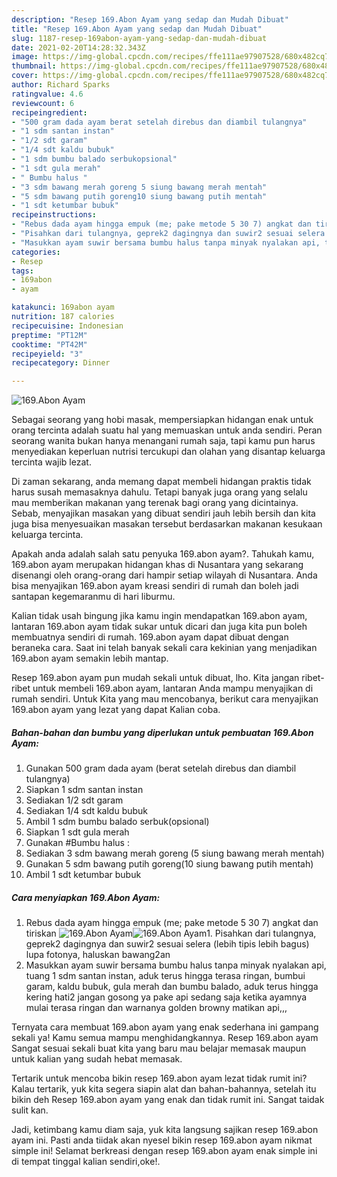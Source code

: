 ```yaml
---
description: "Resep 169.Abon Ayam yang sedap dan Mudah Dibuat"
title: "Resep 169.Abon Ayam yang sedap dan Mudah Dibuat"
slug: 1187-resep-169abon-ayam-yang-sedap-dan-mudah-dibuat
date: 2021-02-20T14:28:32.343Z
image: https://img-global.cpcdn.com/recipes/ffe111ae97907528/680x482cq70/169abon-ayam-foto-resep-utama.jpg
thumbnail: https://img-global.cpcdn.com/recipes/ffe111ae97907528/680x482cq70/169abon-ayam-foto-resep-utama.jpg
cover: https://img-global.cpcdn.com/recipes/ffe111ae97907528/680x482cq70/169abon-ayam-foto-resep-utama.jpg
author: Richard Sparks
ratingvalue: 4.6
reviewcount: 6
recipeingredient:
- "500 gram dada ayam berat setelah direbus dan diambil tulangnya"
- "1 sdm santan instan"
- "1/2 sdt garam"
- "1/4 sdt kaldu bubuk"
- "1 sdm bumbu balado serbukopsional"
- "1 sdt gula merah"
- " Bumbu halus "
- "3 sdm bawang merah goreng 5 siung bawang merah mentah"
- "5 sdm bawang putih goreng10 siung bawang putih mentah"
- "1 sdt ketumbar bubuk"
recipeinstructions:
- "Rebus dada ayam hingga empuk (me; pake metode 5 30 7) angkat dan tiriskan"
- "Pisahkan dari tulangnya, geprek2 dagingnya dan suwir2 sesuai selera (lebih tipis lebih bagus) lupa fotonya, haluskan bawang2an"
- "Masukkan ayam suwir bersama bumbu halus tanpa minyak nyalakan api, tuang 1 sdm santan instan, aduk terus hingga terasa ringan, bumbui garam, kaldu bubuk, gula merah dan bumbu balado, aduk terus hingga kering hati2 jangan gosong ya pake api sedang saja ketika ayamnya mulai terasa ringan dan warnanya golden browny matikan api,,,"
categories:
- Resep
tags:
- 169abon
- ayam

katakunci: 169abon ayam 
nutrition: 187 calories
recipecuisine: Indonesian
preptime: "PT12M"
cooktime: "PT42M"
recipeyield: "3"
recipecategory: Dinner

---
```



![169.Abon Ayam](https://img-global.cpcdn.com/recipes/ffe111ae97907528/680x482cq70/169abon-ayam-foto-resep-utama.jpg)

Sebagai seorang yang hobi masak, mempersiapkan hidangan enak untuk orang tercinta adalah suatu hal yang memuaskan untuk anda sendiri. Peran seorang  wanita bukan hanya menangani rumah saja, tapi kamu pun harus menyediakan keperluan nutrisi tercukupi dan olahan yang disantap keluarga tercinta wajib lezat.

Di zaman  sekarang, anda memang dapat membeli hidangan praktis tidak harus susah memasaknya dahulu. Tetapi banyak juga orang yang selalu mau memberikan makanan yang terenak bagi orang yang dicintainya. Sebab, menyajikan masakan yang dibuat sendiri jauh lebih bersih dan kita juga bisa menyesuaikan masakan tersebut berdasarkan makanan kesukaan keluarga tercinta. 



Apakah anda adalah salah satu penyuka 169.abon ayam?. Tahukah kamu, 169.abon ayam merupakan hidangan khas di Nusantara yang sekarang disenangi oleh orang-orang dari hampir setiap wilayah di Nusantara. Anda bisa menyajikan 169.abon ayam kreasi sendiri di rumah dan boleh jadi santapan kegemaranmu di hari liburmu.

Kalian tidak usah bingung jika kamu ingin mendapatkan 169.abon ayam, lantaran 169.abon ayam tidak sukar untuk dicari dan juga kita pun boleh membuatnya sendiri di rumah. 169.abon ayam dapat dibuat dengan beraneka cara. Saat ini telah banyak sekali cara kekinian yang menjadikan 169.abon ayam semakin lebih mantap.

Resep 169.abon ayam pun mudah sekali untuk dibuat, lho. Kita jangan ribet-ribet untuk membeli 169.abon ayam, lantaran Anda mampu menyajikan di rumah sendiri. Untuk Kita yang mau mencobanya, berikut cara menyajikan 169.abon ayam yang lezat yang dapat Kalian coba.

<!--inarticleads1-->

##### Bahan-bahan dan bumbu yang diperlukan untuk pembuatan 169.Abon Ayam:

1. Gunakan 500 gram dada ayam (berat setelah direbus dan diambil tulangnya)
1. Siapkan 1 sdm santan instan
1. Sediakan 1/2 sdt garam
1. Sediakan 1/4 sdt kaldu bubuk
1. Ambil 1 sdm bumbu balado serbuk(opsional)
1. Siapkan 1 sdt gula merah
1. Gunakan  #Bumbu halus :
1. Sediakan 3 sdm bawang merah goreng (5 siung bawang merah mentah)
1. Gunakan 5 sdm bawang putih goreng(10 siung bawang putih mentah)
1. Ambil 1 sdt ketumbar bubuk




<!--inarticleads2-->

##### Cara menyiapkan 169.Abon Ayam:

1. Rebus dada ayam hingga empuk (me; pake metode 5 30 7) angkat dan tiriskan
<img src="https://img-global.cpcdn.com/steps/a55fa22f1cbcb484/160x128cq70/169abon-ayam-langkah-memasak-1-foto.jpg" alt="169.Abon Ayam"><img src="https://img-global.cpcdn.com/steps/744eb250c0974545/160x128cq70/169abon-ayam-langkah-memasak-1-foto.jpg" alt="169.Abon Ayam">1. Pisahkan dari tulangnya, geprek2 dagingnya dan suwir2 sesuai selera (lebih tipis lebih bagus) lupa fotonya, haluskan bawang2an
1. Masukkan ayam suwir bersama bumbu halus tanpa minyak nyalakan api, tuang 1 sdm santan instan, aduk terus hingga terasa ringan, bumbui garam, kaldu bubuk, gula merah dan bumbu balado, aduk terus hingga kering hati2 jangan gosong ya pake api sedang saja ketika ayamnya mulai terasa ringan dan warnanya golden browny matikan api,,,




Ternyata cara membuat 169.abon ayam yang enak sederhana ini gampang sekali ya! Kamu semua mampu menghidangkannya. Resep 169.abon ayam Sangat sesuai sekali buat kita yang baru mau belajar memasak maupun untuk kalian yang sudah hebat memasak.

Tertarik untuk mencoba bikin resep 169.abon ayam lezat tidak rumit ini? Kalau tertarik, yuk kita segera siapin alat dan bahan-bahannya, setelah itu bikin deh Resep 169.abon ayam yang enak dan tidak rumit ini. Sangat taidak sulit kan. 

Jadi, ketimbang kamu diam saja, yuk kita langsung sajikan resep 169.abon ayam ini. Pasti anda tiidak akan nyesel bikin resep 169.abon ayam nikmat simple ini! Selamat berkreasi dengan resep 169.abon ayam enak simple ini di tempat tinggal kalian sendiri,oke!.

